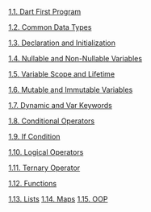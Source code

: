 [1.1. Dart First Program]()

[1.2. Common Data Types]()

[1.3. Declaration and Initialization]()

[1.4. Nullable and Non-Nullable Variables]()

[1.5. Variable Scope and Lifetime]()

[1.6. Mutable and Immutable Variables]()

[1.7. Dynamic and Var Keywords]()

[1.8. Conditional Operators]()

[1.9. If Condition]()

[1.10. Logical Operators]()

[1.11. Ternary Operator]()

[1.12. Functions]()

[1.13. Lists]()
[1.14. Maps]()
[1.15. OOP]()
